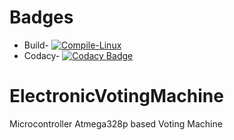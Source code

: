 # Badges
 * Build-
 [![Compile-Linux](https://github.com/NikithYD/ElectronicVotingMachine/workflows/Compile-Linux/badge.svg)](https://github.com/NikithYD/ElectronicVotingMachine/actions/workflows/c-cpp.yml)
 * Codacy-
 [![Codacy Badge](https://app.codacy.com/project/badge/Grade/4117efbcf2e14911b2cbc8d0b228805b)](https://www.codacy.com/gh/NikithYD/ElectronicVotingMachine/dashboard?utm_source=github.com&amp;utm_medium=referral&amp;utm_content=NikithYD/ElectronicVotingMachine&amp;utm_campaign=Badge_Grade)
# ElectronicVotingMachine
Microcontroller Atmega328p based Voting Machine 
